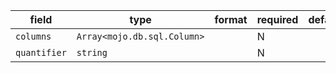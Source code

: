 | field | type | format | required | default | description |
|---|---|---|---|---|---|
| `columns` | `Array<mojo.db.sql.Column>` |  | N |  |
| `quantifier` | `string` |  | N |  |
